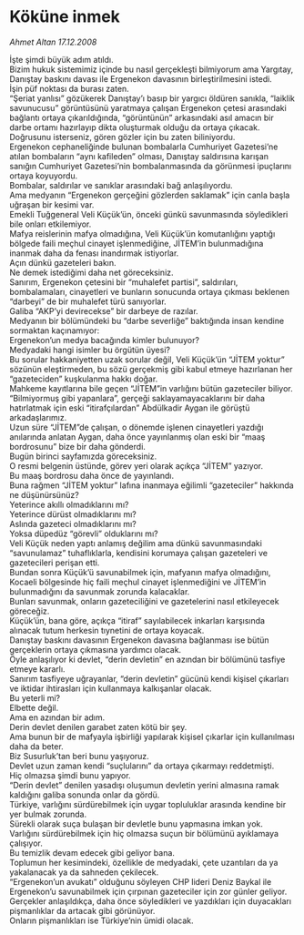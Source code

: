 # Köküne inmek

*Ahmet Altan 17.12.2008*

<div class="yazi">İşte şimdi büyük adım atıldı. <br/>Bizim hukuk sistemimiz içinde bu nasıl gerçekleşti bilmiyorum ama Yargıtay, Danıştay baskını davası ile Ergenekon davasının birleştirilmesini istedi. <br/>İşin püf noktası da burası zaten. <br/>“Şeriat yanlısı” gözükerek Danıştay’ı basıp bir yargıcı öldüren sanıkla, “laiklik savunucusu” görüntüsünü yaratmaya çalışan Ergenekon çetesi arasındaki bağlantı ortaya çıkarıldığında, “görüntünün” arkasındaki asıl amacın bir darbe ortamı hazırlayıp dikta oluşturmak olduğu da ortaya çıkacak. <br/>Doğrusunu isterseniz, gören gözler için bu zaten biliniyordu. <br/>Ergenekon cephaneliğinde bulunan bombalarla Cumhuriyet Gazetesi’ne atılan bombaların “aynı kafileden” olması, Danıştay saldırısına karışan sanığın Cumhuriyet Gazetesi’nin bombalanmasında da görünmesi ipuçlarını ortaya koyuyordu. <br/>Bombalar, saldırılar ve sanıklar arasındaki bağ anlaşılıyordu. <br/>Ama medyanın “Ergenekon gerçeğini gözlerden saklamak” için canla başla uğraşan bir kesimi var. <br/>Emekli Tuğgeneral Veli Küçük’ün, önceki günkü savunmasında söyledikleri bile onları etkilemiyor. <br/>Mafya reislerinin mafya olmadığına, Veli Küçük’ün komutanlığını yaptığı bölgede faili meçhul cinayet işlenmediğine, JİTEM’in bulunmadığına inanmak daha da fenası inandırmak istiyorlar. <br/>Açın dünkü gazeteleri bakın. <br/>Ne demek istediğimi daha net göreceksiniz. <br/>Sanırım, Ergenekon çetesini bir “muhalefet partisi”, saldırıları, bombalamaları, cinayetleri ve bunların sonucunda ortaya çıkması beklenen “darbeyi” de bir muhalefet türü sanıyorlar. <br/>Galiba “AKP’yi devirecekse” bir darbeye de razılar. <br/>Medyanın bir bölümündeki bu “darbe severliğe” baktığında insan kendine sormaktan kaçınamıyor: <br/>Ergenekon’un medya bacağında kimler bulunuyor? <br/>Medyadaki hangi isimler bu örgütün üyesi? <br/>Bu sorular hakkaniyetten uzak sorular değil, Veli Küçük’ün “JİTEM yoktur” sözünün eleştirmeden, bu sözü gerçekmiş gibi kabul etmeye hazırlanan her “gazeteciden” kuşkulanma hakkı doğar. <br/>Mahkeme kayıtlarına bile geçen “JİTEM”in varlığını bütün gazeteciler biliyor. <br/>“Bilmiyormuş gibi yapanlara”, gerçeği saklayamayacaklarını bir daha hatırlatmak için eski “itirafçılardan” Abdülkadir Aygan ile görüştü arkadaşlarımız. <br/>Uzun süre “JİTEM”de çalışan, o dönemde işlenen cinayetleri yazdığı anılarında anlatan Aygan, daha önce yayınlanmış olan eski bir “maaş bordrosunu” bize bir daha gönderdi. <br/>Bugün birinci sayfamızda göreceksiniz. <br/>O resmi belgenin üstünde, görev yeri olarak açıkça “JİTEM” yazıyor. <br/>Bu maaş bordrosu daha önce de yayınlandı. <br/>Buna rağmen “JİTEM yoktur” lafına inanmaya eğilimli “gazeteciler” hakkında ne düşünürsünüz? <br/>Yeterince akıllı olmadıklarını mı? <br/>Yeterince dürüst olmadıklarını mı? <br/>Aslında gazeteci olmadıklarını mı? <br/>Yoksa düpedüz “görevli” olduklarını mı? <br/>Veli Küçük neden yaptı anlamış değilim ama dünkü savunmasındaki “savunulamaz” tuhaflıklarla, kendisini korumaya çalışan gazeteleri ve gazetecileri perişan etti. <br/>Bundan sonra Küçük’ü savunabilmek için, mafyanın mafya olmadığını, Kocaeli bölgesinde hiç faili meçhul cinayet işlenmediğini ve JİTEM’in bulunmadığını da savunmak zorunda kalacaklar. <br/>Bunları savunmak, onların gazeteciliğini ve gazetelerini nasıl etkileyecek göreceğiz. <br/>Küçük’ün, bana göre, açıkça “itiraf” sayılabilecek inkarları karşısında alınacak tutum herkesin tıynetini de ortaya koyacak. <br/>Danıştay baskını davasının Ergenekon davasına bağlanması ise bütün gerçeklerin ortaya çıkmasına yardımcı olacak. <br/>Öyle anlaşılıyor ki devlet, “derin devletin” en azından bir bölümünü tasfiye etmeye kararlı. <br/>Sanırım tasfiyeye uğrayanlar, “derin devletin” gücünü kendi kişisel çıkarları ve iktidar ihtirasları için kullanmaya kalkışanlar olacak. <br/>Bu yeterli mi? <br/>Elbette değil. <br/>Ama en azından bir adım. <br/>Derin devlet denilen garabet zaten kötü bir şey. <br/>Ama bunun bir de mafyayla işbirliği yapılarak kişisel çıkarlar için kullanılması daha da beter. <br/>Biz Susurluk’tan beri bunu yaşıyoruz. <br/>Devlet uzun zaman kendi “suçlularını” da ortaya çıkarmayı reddetmişti. <br/>Hiç olmazsa şimdi bunu yapıyor. <br/>“Derin devlet” denilen yasadışı oluşumun devletin yerini almasına ramak kaldığını galiba sonunda onlar da gördü. <br/>Türkiye, varlığını sürdürebilmek için uygar topluluklar arasında kendine bir yer bulmak zorunda. <br/>Sürekli olarak suça bulaşan bir devletle bunu yapmasına imkan yok. <br/>Varlığını sürdürebilmek için hiç olmazsa suçun bir bölümünü ayıklamaya çalışıyor. <br/>Bu temizlik devam edecek gibi geliyor bana. <br/>Toplumun her kesimindeki, özellikle de medyadaki, çete uzantıları da ya yakalanacak ya da sahneden çekilecek. <br/>“Ergenekon’un avukatı” olduğunu söyleyen CHP lideri Deniz Baykal ile Ergenekon’u savunabilmek için çırpınan gazeteciler için zor günler geliyor. <br/>Gerçekler anlaşıldıkça, daha önce söyledikleri ve yazdıkları için duyacakları pişmanlıklar da artacak gibi görünüyor. <br/>Onların pişmanlıkları ise Türkiye’nin ümidi olacak. </div>
